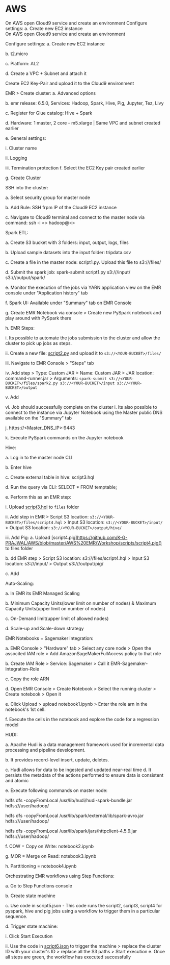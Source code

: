 # AWS
On AWS open Cloud9 service and create an environment  Configure settings: a. Create new EC2 instance  
On AWS open Cloud9 service and create an environment

Configure settings: a. Create new EC2 instance

b. t2.micro

c. Platform: AL2

d. Create a VPC + Subnet and attach it

Create EC2 Key-Pair and upload it to the Cloud9 environment

EMR > Create cluster: a. Advanced options

b. emr release: 6.5.0, Services: Hadoop, Spark, Hive, Pig, Jupyter, Tez, Livy

c. Register for Glue catalog: Hive + Spark

d. Hardware: 1 master, 2 core - m5.xlarge | Same VPC and subnet created earlier

e. General settings:

 i. Cluster name

 ii. Logging

 iii. Termination protection
f. Select the EC2 Key pair created earlier

g. Create Cluster

SSH into the cluster:

a. Select security group for master node

b. Add Rule: SSH frpm IP of the Cloud9 EC2 instance

c. Navigate to Cloud9 terminal and connect to the master node via command: ssh -i <<key-pair>> hadoop@<<emr-master-public-dns-address>>

Spark ETL:

a. Create S3 bucket with 3 folders: input, output, logs, files

b. Upload sample datasets into the input folder: tripdata.csv

c. Create a file in the master node: script1.py. Upload this file to s3://<YOUR-BUCKET>/files/

d. Submit the spark job: spark-submit script1.py s3://<YOUR-BUCKET>/input/ s3://<YOUR-BUCKET>/output/spark/

e. Monitor the execution of the jobs via YARN application view on the EMR console under "Application history" tab

f. Spark UI: Available under "Summary" tab on EMR Console

g. Create EMR Notebook via console > Create new PySpark notebook and play around with PySpark there

h. EMR Steps:

 i. Its possible to automate the jobs submission to the cluster and allow the cluster to pick up jobs as steps.

 ii. Create a new file: [script2.py](https://github.com/K-G-PRAJWAL/AWS/blob/master/AWS%20EMR/Workshop/scripts/script2.py) and upload it to `s3://<YOUR-BUCKET>/files/`

 iii. Navigate to EMR Console > "Steps" tab

 iv. Add step > Type: Custom JAR > Name: Custom JAR > JAR location: command-runner.jar > Arguments: `spark-submit s3://<YOUR-BUCKET>/files/spark2.py s3://<YOUR-BUCKET>/input s3://<YOUR-BUCKET>/output`

 v. Add

 vi. Job should successfully complete on the cluster
i. Its also possible to connect to the instance via Jupyter Notebook using the Master public DNS available on the "Summary" tab

j. https://<Master_DNS_IP>:9443

k. Execute PySpark commands on the Jupyter notebook

Hive:

a. Log in to the master node CLI

b. Enter hive

c. Create external table in hive: script3.hql

d. Run the query via CLI: SELECT * FROM temptable;

e. Perform this as an EMR step:

 i. Upload [script3.hql](https://github.com/K-G-PRAJWAL/AWS/blob/master/AWS%20EMR/Workshop/scripts/script3.hql) to `files` folder

 ii. Add step in EMR > Script S3 location: `s3://<YOUR-BUCKET>/files/script4.hql` > Input S3 location: `s3://<YOUR-BUCKET>/input/` > Output S3 location: `s3://<YOUR-BUCKET>/output/hive/`

 iii. Add
Pig: a. Upload [script4.pig]https://github.com/K-G-PRAJWAL/AWS/blob/master/AWS%20EMR/Workshop/scripts/script4.pig() to files folder

b. dd EMR step > Script S3 location: s3://<YOUR-BUCKET>/files/script4.hql > Input S3 location: s3://<YOUR-BUCKET>/input/ > Output s3://<YOUR-BUCKET>/output/pig/

c. Add

Auto-Scaling:

a. In EMR its EMR Managed Scaling

b. Minimum Capacity Units(lower limit on number of nodes) & Maximum Capacity Units(upper limit on number of nodes)

c. On-Demand limit(upper limit of allowed nodes)

d. Scale-up and Scale-down strategy

EMR Notebooks = Sagemaker integration:

a. EMR Console > "Hardware" tab > Select any core node > Open the associted IAM role > Add AmazonSageMakerFullAccess policy to that role

b. Create IAM Role > Service: Sagemaker > Call it EMR-Sagemaker-Integration-Role

c. Copy the role ARN

d. Open EMR Console > Create Notebook > Select the running cluster > Create notebook > Open it

e. Click Upload > upload notebook1.ipynb > Enter the role arn in the notebook's 1st cell.

f. Execute the cells in the notebook and explore the code for a regression model

HUDI:

a. Apache Hudi is a data management framework used for incremental data processing and pipeline development.

b. It provides record-level insert, update, deletes.

c. Hudi allows for data to be ingested and updated near-real time d. It persists the metadata of the actions performed to ensure data is consistent and atomic

e. Execute following commands on master node:

hdfs dfs -copyFromLocal /usr/lib/hudi/hudi-spark-bundle.jar hdfs:///user/hadoop/

hdfs dfs -copyFromLocal /usr/lib/spark/external/lib/spark-avro.jar hdfs:///user/hadoop/

hdfs dfs -copyFromLocal /usr/lib/spark/jars/httpclient-4.5.9.jar hdfs:///user/hadoop/

f. COW = Copy on Write: notebook2.ipynb

g. MOR = Merge on Read: notebook3.ipynb

h. Parttitioning = notebook4.ipynb

Orchestrating EMR workflows using Step Functions:

a. Go to Step Functions console

b. Create state machine

c. Use code in script5.json - This code runs the script2, script3, script4 for pyspark, hive and pig jobs using a workflow to trigger them in a particular sequence.

d. Trigger state machine:

i. Click Start Execution

ii. Use the code in [script6.json]() to trigger the machine > replace the cluster ID with your cluster's ID > replace all the S3 paths > Start execution
e. Once all steps are green, the workflow has executed successfully
